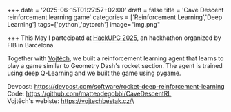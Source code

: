+++
date = '2025-06-15T01:27:57+02:00'
draft = false 
title = 'Cave Descent reinforcement learning game'
categories = ['Reinforcement Learning','Deep Learning']
tags=['python','pytorch']
image="img.png"

+++
This May I partecipatd at [HackUPC 2025](https://hackupc.com/), an hackhathon organized by FIB in Barcelona.

Together with [Vojtěch](https://vojtechbestak.cz/), we built a reinforcement learning agent that learns to play a game similar to Geometry Dash's rocket section.
The agent is trained using deep Q-Learning and we built the game using pygame.


Devpost: <https://devpost.com/software/rocket-deep-reinforcement-learning>\
Code: <https://github.com/matteodegobbi/CaveDescentRL>\
Vojtěch's webiste: <https://vojtechbestak.cz/>\

